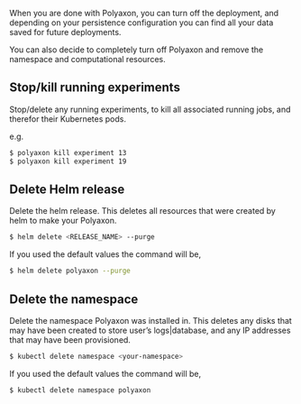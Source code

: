 When you are done with Polyaxon, you can turn off the deployment,
and depending on your persistence configuration you can find all your data saved for future deployments.

You can also decide to completely turn off Polyaxon and remove the namespace and computational resources.

## Stop/kill running experiments

Stop/delete any running experiments, to kill all associated running jobs, and therefor their Kubernetes pods.

e.g.

```bash
$ polyaxon kill experiment 13
$ polyaxon kill experiment 19
```

## Delete Helm release

Delete the helm release. This deletes all resources that were created by helm to make your Polyaxon.

```bash
$ helm delete <RELEASE_NAME> --purge
```

If you used the default values the command will be,

```bash
$ helm delete polyaxon --purge
```

## Delete the namespace

Delete the namespace Polyaxon was installed in.
This deletes any disks that may have been created to store user’s logs|database,
and any IP addresses that may have been provisioned.

```bash
$ kubectl delete namespace <your-namespace>
```

If you used the default values the command will be,

```bash
$ kubectl delete namespace polyaxon
```
